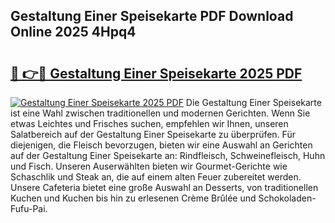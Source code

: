 ## Gestaltung Einer Speisekarte PDF Download Online 2025 4Hpq4

# <h2><a href="http://gcbo6ul.nevu.top/?p=Gestaltung+Einer+Speisekarte">🔗 👉🔴 Gestaltung Einer Speisekarte 2025 PDF</a></h2>

[![Gestaltung Einer Speisekarte 2025 PDF](https://i.imgur.com/dBaPXMq.png)](http://gcbo6ul.nevu.top/?p=Gestaltung+Einer+Speisekarte)
Die Gestaltung Einer Speisekarte ist eine Wahl zwischen traditionellen und modernen Gerichten. Wenn Sie etwas Leichtes und Frisches suchen, empfehlen wir Ihnen, unseren Salatbereich auf der Gestaltung Einer Speisekarte zu überprüfen. Für diejenigen, die Fleisch bevorzugen, bieten wir eine Auswahl an Gerichten auf der Gestaltung Einer Speisekarte an: Rindfleisch, Schweinefleisch, Huhn und Fisch. Unseren Auserwählten bieten wir Gourmet-Gerichte wie Schaschlik und Steak an, die auf einem alten Feuer zubereitet werden. Unsere Cafeteria bietet eine große Auswahl an Desserts, von traditionellen Kuchen und Kuchen bis hin zu erlesenen Crème Brûlée und Schokoladen-Fufu-Pai.

